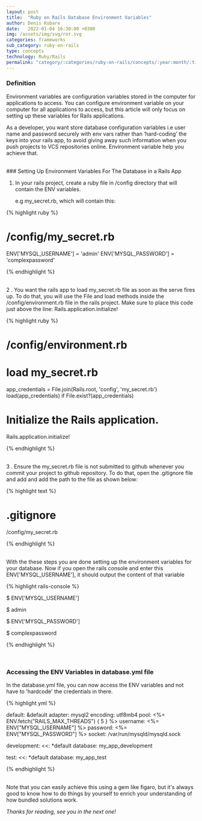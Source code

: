 ```yaml
---
layout: post
title:  "Ruby on Rails Database Environment Variables"
author: Denis Kobare
date:   2022-01-04 16:30:00 +0300
img: /assets/img/svg/ror.svg
categories: frameworks
sub_category: ruby-on-rails
type: concepts
technology: Ruby/Rails
permalink: "category/:categories/ruby-on-rails/concepts/:year:month/:title"
---
```


### Definition

Environment variables are configuration variables stored in the computer for applications to access. You can configure environment variable on your computer for all applications to access, but this article will only focus on setting up these variables for Rails applications.

As a developer, you want store database configuration variables i.e user name and password securely with env vars rather than ‘hard-coding’ the keys into your rails app, to avoid giving away such information when you push projects to VCS repositories online. Environment variable help you achieve that.

<br>
### Setting Up Environment Variables For The Database in a Rails App

1. In your rails project, create a  ruby file in /config directory that will contain the ENV variables.

   e.g my_secret.rb, which will contain this:

{% highlight ruby %}
# /config/my_secret.rb

ENV['MYSQL_USERNAME'] = 'admin'
ENV['MYSQL_PASSWORD'] = 'complexpassword'

{% endhighlight %} 

<br>
2 . You want the rails app to load my_secret.rb file as soon as the serve fires up. To do that, you will use the File and load methods inside the /config/environment.rb file in the rails project. Make sure to place this code just above the line: Rails.application.initialize!

{% highlight ruby %}
# /config/environment.rb

# load my_secret.rb
app_credentials = File.join(Rails.root, 'config', 'my_secret.rb')
load(app_credentials) if File.exist?(app_credentials)

# Initialize the Rails application.
Rails.application.initialize!

{% endhighlight %}  

<br>
3 . Ensure the my_secret.rb file is not submitted to github whenever you commit your project to github repository. To do that, open the .gitignore file and add and add the path to the file as shown below:

{% highlight text %}
# .gitignore

/config/my_secret.rb

{% endhighlight %} 

<br>
With the these steps you are done setting up the environment variables for your database. Now if you open the rails console and enter this ENV['MYSQL_USERNAME'], it should output the content of that variable

{% highlight rails-console %} 

$ ENV['MYSQL_USERNAME']

$ admin

$ ENV['MYSQL_PASSWORD'] 

$ complexpassword

{% endhighlight %}

<br>

### Accessing the ENV Variables in database.yml file

In the database.yml file, you can now access the ENV variables and not have to 'hardcode' the credentials in there.

{% highlight yml %} 

default: &default
  adapter: mysql2
  encoding: utf8mb4
  pool: <%= ENV.fetch("RAILS_MAX_THREADS") { 5 } %>
  username: <%= ENV["MYSQL_USERNAME"] %>
  password: <%= ENV["MYSQL_PASSWORD"] %>
  socket: /var/run/mysqld/mysqld.sock

development:
  <<: *default
  database: my_app_development

test:
  <<: *default
  database: my_app_test

{% endhighlight %}


<br>
Note that you can easily achieve this using a gem like figaro, but it's always good to know how to do things by yourself to enrich your understanding of how bundled solutions work.

*Thanks for reading, see you in the next one!*
